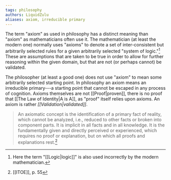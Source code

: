 ```yaml
---
tags: philosophy
authors: LiquidZulu
aliases: axiom, irreducible primary
---
```


The term "axiom" as used in philosophy has a distinct meaning than "axiom" as mathematicians often use it. The mathematician (at least the modern one) normally uses "axioms" to denote a set of inter-consistent but arbitrarily selected rules for a given arbitrarily selected "system of logic."[^1] These are assumptions that are taken to be true in order to allow for further reasoning within the given domain, but that are not (or perhaps cannot) be validated.

The philosopher (at least a good one) does not use "axiom" to mean some arbitrarily selected starting point. In philosophy an axiom means an irreducible primary---a starting point that cannot be escaped in any process of cognition. Axioms themselves are not [[Proof|proven]], there is no proof that [[The Law of Identity|A is A]], as "proof" itself relies upon axioms. An axiom is rather *[[Validation|validated]]*.

>An axiomatic concept is the identification of a primary fact of reality, which cannot be analyzed, i.e., reduced to other facts or broken into component parts. It is implicit in all facts and in all knowledge. It is the fundamentally given and directly perceived or experienced, which requires no proof or explanation, but on which all proofs and explanations rest.[^2]

[^1]: Here the term "[[Logic|logic]]" is also used incorrectly by the modern mathematician.
[^2]: [[ITOE]], p. 55